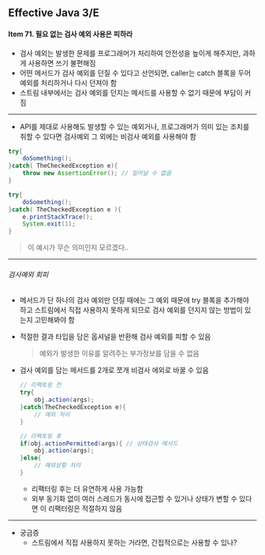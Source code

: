## Effective Java 3/E

#### Item 71. 필요 없는 검사 예외 사용은 피하라

- 검사 예외는 발생한 문제를 프로그래머가 처리하여 안전성을 높이게 해주지만, 과하게 사용하면 쓰기 불편해짐
- 어떤 메서드가 검사 예외를 던질 수 있다고 선언되면, caller는 catch 블록을 두어 예외를 처리하거나 다시 던져야 함
- 스트림 내부에서는 검사 예외를 던지는 메서드를 사용할 수 없기 때문에 부담이 커짐

------

- API를 제대로 사용해도 발생할 수 있는 예외거나, 프로그래머가 의미 있는 조치를 취할 수 있다면 검사예외
  그 외에는 비검사 예외를 사용해야 함

```java
try{
    doSomething();
}catch( TheCheckedException e){
    throw new AssertionError(); // 일어날 수 없음
}

try{
    doSomething();
}catch( TheCheckedException e ){
    e.printStackTrace();
    System.exit(1);
}
```

> 이 예시가 무슨 의미인지 모르겠다..

-----

###### 검사예외 회피

- 메서드가 단 하나의 검사 예외만 던질 때에는 그 예외 때문에 try 블록을 추가해야 하고 스트림에서 직접 사용하지 못하게 되므로 검사 예외를 던지지 않는 방법이 있는지 고민해봐야 함

- 적절한 결과 타입을 담은 옵셔널을 반환해 검사 예외를 피할 수 있음

  > 예외가 발생한 이유를 알려주는 부가정보를 담을 수 없음

- 검사 예외를 담는 메서드를 2개로 쪼개 비검사 에외로 바꿀 수 있음

  ```java
  // 리팩토링 전
  try{
      obj.action(args);
  }catch(TheCheckedException e){
      // 예외 처리
  }
  
  // 리팩토링 후
  if(obj.actionPermitted(args){ // 상태검사 메서드
      obj.action(args);
  }else{
      // 예외상황 처리
  }
  ```

  - 리팩터링 후는 더 유연하게 사용 가능함
  - 외부 동기화 없이 여러 스레드가 동시에 접근할 수 있거나 상태가 변할 수 있다면 이 리팩터링은 적절하지 않음

-----

- 궁금증
  - 스트림에서 직접 사용하지 못하는 거라면, 간접적으로는 사용할 수 있나?